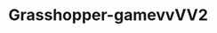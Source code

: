 # Grasshopper-gamevvVV2
<script>
(() => {
  const canvas = document.getElementById('c');
  const ctx = canvas.getContext('2d');
  const wrap = document.getElementById('gameWrap');
  const scoreLabel = document.getElementById('scoreLabel');
  const bestLabel = document.getElementById('bestLabel');
  const startScreen = document.getElementById('startScreen');
  const gameOverScreen = document.getElementById('gameOver');
  const finalScore = document.getElementById('finalScore');
  const startBtn = document.getElementById('startBtn');
  const restartBtn = document.getElementById('restartBtn');
  const fullscreenBtn = document.getElementById('fullscreenBtn');
  const muteBtn = document.getElementById('muteBtn');

  // Audio variables
  let audioCtx, musicGain, musicOsc, jumpSound, hitSound;
  let muted = false;
  let audioInitialized = false;

  function initAudio(){
    if(audioInitialized) return;
    audioInitialized = true;
    try {
      audioCtx = new (window.AudioContext || window.webkitAudioContext)();
      musicGain = audioCtx.createGain();
      musicGain.gain.value = muted ? 0 : 0.05;
      musicGain.connect(audioCtx.destination);

      musicOsc = audioCtx.createOscillator();
      musicOsc.type = 'triangle';
      musicOsc.frequency.value = 220;
      musicOsc.connect(musicGain);
      musicOsc.start();

      jumpSound = (t=0.06, f=600) => {
        if(muted) return;
        const o = audioCtx.createOscillator();
        const g = audioCtx.createGain();
        o.type='sine'; o.frequency.value=f;
        g.gain.value = 0.08;
        o.connect(g); g.connect(audioCtx.destination);
        o.start();
        g.gain.exponentialRampToValueAtTime(0.001, audioCtx.currentTime + t);
        setTimeout(()=>o.stop(), t*1000 + 20);
      };

      hitSound = () => {
        if(muted) return;
        const o = audioCtx.createOscillator();
        const g = audioCtx.createGain();
        o.type='triangle';
        o.frequency.value=120;
        g.gain.value=0.12;
        o.connect(g);
        g.connect(audioCtx.destination);
        o.start();
        g.gain.exponentialRampToValueAtTime(0.001, audioCtx.currentTime + 0.18);
        setTimeout(()=>o.stop(),200);
      };

    } catch(e){
      jumpSound = () => {};
      hitSound = () => {};
    }
  }

  // Initialize audio on first user interaction
  function onFirstInteraction() {
    initAudio();
    window.removeEventListener('click', onFirstInteraction);
    window.removeEventListener('touchstart', onFirstInteraction);
  }
  window.addEventListener('click', onFirstInteraction);
  window.addEventListener('touchstart', onFirstInteraction);

  // Device pixel ratio & resize
  let dpr = Math.max(1, window.devicePixelRatio || 1);
  function resize() {
    canvas.width = wrap.clientWidth * dpr;
    canvas.height = wrap.clientHeight * dpr;
    canvas.style.width = wrap.clientWidth + 'px';
    canvas.style.height = wrap.clientHeight + 'px';
    ctx.setTransform(dpr,0,0,dpr,0,0);
  }
  window.addEventListener('resize', resize);
  resize();

  // Game vars
  let gravity = 0.6, baseJump = 18;
  let player, obstacles, spawnTimer, score, gameSpeed, running, highScore;

  // Background layers
  let buildings = [];
  let clouds = [];

  // Stars for night mode
  let stars = [];
  const maxStars = 100;
  let dayMode = true;

  // Load high score
  highScore = parseInt(localStorage.getItem('grasshopper_best') || '0', 10);
  bestLabel.innerText = 'Best: ' + highScore;

  // Helper to create stars
  function createStars(){
    stars = [];
    for(let i=0; i<maxStars; i++){
      stars.push({
        x: Math.random()*wrap.clientWidth,
        y: Math.random()*wrap.clientHeight*0.6,
        r: Math.random()*1.2 + 0.3,
        alpha: Math.random()*0.8 + 0.2
      });
    }
  }
  createStars();

  // Classes

  class Grasshopper {
    constructor(){
      this.w = 48; this.h = 36;
      this.x = 64;
      this.y = (wrap.clientHeight - this.h - 56);
      this.vy = 0;
      this.grounded = true;
      this.jumpForce = baseJump;
      this.legWiggle = 0;
    }
    jump(){
      if(this.grounded){
        this.vy = -this.jumpForce;
        this.grounded = false;
        this.legWiggle = 10;
        jumpSound();
      }
    }
    update(){
      this.vy += gravity;
      this.y += this.vy;
      const ground = wrap.clientHeight - this.h - 56;
      if(this.y >= ground){
        this.y = ground;
        this.vy = 0;
        if(!this.grounded){
          this.legWiggle = 10;
        }
        this.grounded = true;
      }
      if(this.legWiggle > 0) this.legWiggle--;
    }
    draw(ctx){
      ctx.strokeStyle = '#2e7d32';
      ctx.lineWidth = 2;
      ctx.beginPath();
      ctx.moveTo(this.x + this.w*0.2, this.y + this.h*0.15);
      ctx.lineTo(this.x + this.w*0.1, this.y + this.h*0.05);
      ctx.moveTo(this.x + this.w*0.3, this.y + this.h*0.15);
      ctx.lineTo(this.x + this.w*0.4, this.y + this.h*0.05);
      ctx.stroke();

      ctx.fillStyle = '#388e3c';
      let segmentCount = 3;
      for(let i = 0; i < segmentCount; i++){
        let cx = this.x + this.w*0.3 + i * this.w*0.35;
        let cy = this.y + this.h*0.55;
        let rw = this.w*0.35;
        let rh = this.h*0.45;
        ctx.beginPath();
        ctx.ellipse(cx, cy, rw, rh, 0, 0, Math.PI*2);
        ctx.fill();
      }

      ctx.fillStyle = '#2e7d32';
      ctx.beginPath();
      ctx.arc(this.x + this.w*1.1, this.y + this.h*0.22, 6, 0, Math.PI*2);
      ctx.fill();

      ctx.fillStyle='#000';
      ctx.beginPath();
      ctx.arc(this.x + this.w*1.15, this.y + this.h*0.22, 2.4, 0, Math.PI*2);
      ctx.fill();

      ctx.strokeStyle = '#2e7d32';
      ctx.lineWidth = 2;
      ctx.beginPath();

      let wiggleOffset = (this.legWiggle > 0) ? Math.sin(this.legWiggle * 0.5) * 6 : 0;

      ctx.moveTo(this.x + 10, this.y + this.h - 2);
      ctx.bezierCurveTo(this.x - 2 + wiggleOffset, this.y + this.h + 8, this.x + 8 + wiggleOffset, this.y + this.h + 10, this.x - 6 + wiggleOffset, this.y + this.h + 12);
      ctx.moveTo(this.x + 22, this.y + this.h - 2);
      ctx.bezierCurveTo(this.x + 14 - wiggleOffset, this.y + this.h + 10, this.x + 24 - wiggleOffset, this.y + this.h + 12, this.x + 8 - wiggleOffset, this.y + this.h + 12);
      ctx.stroke();
    }
  }

  class Obstacle {
    constructor(speed){
      this.w = 16 + Math.random()*28;
      this.h = 22 + Math.random()*64;
      this.x = wrap.clientWidth + (Math.random()*120);
      this.y = wrap.clientHeight - this.h - 56;
      this.speed = speed;
      this.passed = false;
    }
    update(){ this.x -= this.speed; }
    draw(ctx){
      ctx.fillStyle = '#6d4c41';
      ctx.fillRect(this.x, this.y, this.w, this.h);
      ctx.fillStyle = '#5d3f36';
      ctx.fillRect(this.x+4, this.y+6, Math.min(10,this.w-8), 3);
    }
  }

  class Building {
    constructor(){
      this.w = 60 + Math.random() * 40;
      this.h = 100 + Math.random() * 100;
      this.x = wrap.clientWidth + Math.random() * 200;
      this.y = wrap.clientHeight - this.h - 56;
      this.speed = 0;
    }
    update(speed){
      this.speed = speed * 0.3;
      this.x -= this.speed;
    }
    draw(ctx){
      ctx.fillStyle = dayMode ? '#7b8a8b' : '#35454e';
      ctx.fillRect(this.x, this.y, this.w, this.h);
      let rows = Math.floor(this.h / 20);
      let cols = Math.floor(this.w / 15);
      for(let r=0; r<rows; r++){
        for(let c=0; c<cols; c++){
          if(Math.random() < 0.5){
            ctx.fillStyle = dayMode ? '#a2b1b2' : '#ffe066';
            ctx.fillRect(this.x + 3 + c*15, this.y + 4 + r*20, 10, 12);
          }
        }
      }
    }
  }

  class Cloud {
    constructor(){
      this.w = 80 + Math.random()*40;
      this.h = 40 + Math.random()*20;
      this.x = wrap.clientWidth + Math.random() * 300;
      this.y = 30 + Math.random() * 80;
      this.speed = 0;
    }
    update(speed){
      this.speed = speed * 0.1;
      this.x -= this.speed;
    }
    draw(ctx){
      ctx.fillStyle = dayMode ? 'rgba(255,255,255,0.8)' : 'rgba(200,200,200,0.4)';
      ctx.beginPath();
      ctx.ellipse(this.x, this.y, this.w*0.7, this.h*0.5, 0, 0, Math.PI*2);
      ctx.ellipse(this.x + this.w*0.4, this.y + 5, this.w*0.6, this.h*0.5, 0, 0, Math.PI*2);
      ctx.ellipse(this.x + this.w*0.8, this.y + 2, this.w*0.5, this.h*0.4, 0, 0, Math.PI*2);
      ctx.fill();
    }
  }

  // Reset game state
  function reset(){
    player = new Grasshopper();
    obstacles = [];
    spawnTimer = 0;
    score = 0;
    gameSpeed = 3;
    running = false;
    scoreLabel.innerText = 'Score: 0';
    gameOverScreen.style.display = 'none';

    buildings = [];
    clouds = [];
    for(let i=0; i<6; i++){
      buildings.push(new Building());
    }
    for(let i=0; i<8; i++){
      clouds.push(new Cloud());
    }
  }
  reset();

  // Spawn obstacles periodically
  function spawn(){
    obstacles.push(new Obstacle(gameSpeed));
  }

  // User jump
  function userJump(){
    if(!running) return;
    player.jump();
  }

  // Draw sun or moon
  function drawSunOrMoon(){
    if(dayMode){
      const sunX = wrap.clientWidth - 80;
      const sunY = 80;
      const radius = 40;
      const gradient = ctx.createRadialGradient(sunX, sunY, 10, sunX, sunY, radius);
      gradient.addColorStop(0, '#fff59d');
      gradient.addColorStop(1, '#fbc02d');
      ctx.fillStyle = gradient;
      ctx.beginPath();
      ctx.arc(sunX, sunY, radius, 0, Math.PI * 2);
      ctx.fill();
    } else {
      const moonX = wrap.clientWidth - 80;
      const moonY = 80;
      ctx.fillStyle = '#f5f3ce';
      ctx.beginPath();
      ctx.arc(moonX, moonY, 30, 0, Math.PI * 2);
      ctx.fill();
      ctx.fillStyle = dayMode ? 'transparent' : '#2b2d42';
      ctx.beginPath();
      ctx.arc(moonX + 12, moonY - 6, 30, 0, Math.PI * 2);
      ctx.fill();
    }
  }

  // Draw stars for night
  function drawStars(){
    if(!dayMode){
      for(let s of stars){
        ctx.fillStyle = `rgba(255, 255, 255, ${s.alpha})`;
        ctx.beginPath();
        ctx.arc(s.x, s.y, s.r, 0, Math.PI*2);
        ctx.fill();
      }
    }
  }

  // Main game loop
  function gameLoop(){
    if(!running) return;
    ctx.clearRect(0,0,canvas.width,canvas.height);

    // Background
    ctx.fillStyle = dayMode ? '#a8e6cf' : '#0d1a26';
    ctx.fillRect(0,0,canvas.width,canvas.height);

    drawSunOrMoon();
    drawStars();

    for(let b of buildings){
      b.update(gameSpeed);
      if(b.x + b.w < 0){
        b.x = wrap.clientWidth + Math.random() * 200;
        b.h = 100 + Math.random() * 100;
        b.y = wrap.clientHeight - b.h - 56;
      }
      b.draw(ctx);
    }
    for(let c of clouds){
      c.update(gameSpeed);
      if(c.x + c.w < 0){
        c.x = wrap.clientWidth + Math.random() * 300;
        c.y = 30 + Math.random() * 80;
      }
      c.draw(ctx);
    }

    // Ground
    ctx.fillStyle = '#388e3c';
    ctx.fillRect(0, wrap.clientHeight - 56, wrap.clientWidth, 56);

    // Obstacles
    spawnTimer++;
    if(spawnTimer > 80 - Math.min(score, 50)){
      spawn();
      spawnTimer = 0;
    }

    for(let i=obstacles.length-1; i>=0; i--){
      let o = obstacles[i];
      o.update();
      o.draw(ctx);

      // Collision check
      if(o.x < player.x + player.w &&
         o.x + o.w > player.x &&
         o.y < player.y + player.h &&
         o.y + o.h > player.y) {
        hitSound();
        gameOver();
      }

      // Score update
      if(!o.passed && o.x + o.w < player.x){
        o.passed = true;
        score++;
        scoreLabel.innerText = 'Score: ' + score;
        if(score > highScore){
          highScore = score;
          bestLabel.innerText = 'Best: ' + highScore;
          localStorage.setItem('grasshopper_best', highScore);
        }
        if(score % 10 === 0) gameSpeed += 0.5;
      }

      if(o.x + o.w < 0){
        obstacles.splice(i,1);
      }
    }

    player.update();
    player.draw(ctx);

    requestAnimationFrame(gameLoop);
  }

  function startGame(){
    if(running) return;
    reset();
    running = true;
    startScreen.style.display = 'none';
    gameOverScreen.style.display = 'none';
    gameLoop();
  }

  function gameOver(){
    running = false;
    finalScore.innerText = 'Score: ' + score;
    gameOverScreen.style.display = 'flex';
  }

  // Controls event handlers
  startBtn.onclick = () => {
    initAudio();
    startGame();
  };

  restartBtn.onclick = () => {
    initAudio();
    startGame();
  };

  fullscreenBtn.onclick = () => {
    if(document.fullscreenElement){
      document.exitFullscreen();
    } else {
      wrap.requestFullscreen();
    }
  };

  muteBtn.onclick = () => {
    muted = !muted;
    if(musicGain) musicGain.gain.value = muted ? 0 : 0.05;
    muteBtn.textContent = muted ? 'Unmute' : 'Mute';
  };

  // Jump on canvas tap/click or spacebar
  canvas.addEventListener('click', () => {
    initAudio();
    userJump();
  });
  window.addEventListener('keydown', e => {
    if(e.code === 'Space'){
      e.preventDefault();
      initAudio();
      userJump();
    }
  });

  // Start with showing start screen
  startScreen.style.display = 'flex';
  gameOverScreen.style.display = 'none';

})();
</script>
